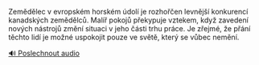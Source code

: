
Zemědělec v evropském horském údolí je rozhořčen levnější konkurencí kanadských zemědělců. Malíř pokojů překypuje vztekem, když zavedení nových nástrojů změní situaci v jeho části trhu práce. Je zřejmé, že přání těchto lidí je možné uspokojit pouze ve světě, který se vůbec nemění.

[🔊 Poslechnout audio](/data/7-paragraphs/audio/chapter_166/para_007-Zemdlec-v-evropskm-horskm-dol-je-rozhoen-l.mp3)
